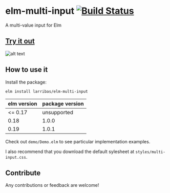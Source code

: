 # elm-multi-input [![Build Status](https://travis-ci.org/larribas/elm-multi-input.svg?branch=master)](https://travis-ci.org/larribas/elm-multi-input)

A multi-value input for Elm


## [Try it out](https://larribas.github.io/elm-multi-input/)

![alt text](https://github.com/larribas/elm-multi-input/raw/master/demo/preview.gif "Animated preview for the component")

## How to use it

Install the package:

```
elm install larribas/elm-multi-input
```

| elm version | package version |
|-------------|-----------------|
| <= 0.17     | unsupported     |
| 0.18        | 1.0.0           |
| 0.19        | 1.0.1           |


Check out `demo/Demo.elm` to see particular implementation examples.

I also recommend that you download the default sylesheet at `styles/multi-input.css`.

## Contribute

Any contributions or feedback are welcome!
